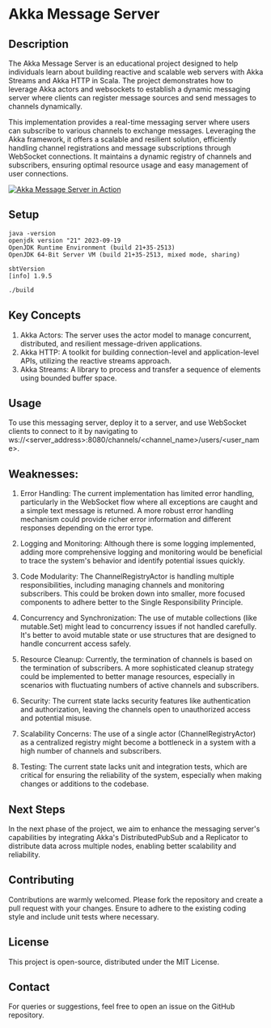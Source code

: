 # Akka Message Server

## Description

The Akka Message Server is an educational project designed to help individuals learn about building reactive and scalable web servers with Akka Streams and Akka HTTP in Scala. The project demonstrates how to leverage Akka actors and websockets to establish a dynamic messaging server where clients can register message sources and send messages to channels dynamically.

This implementation provides a real-time messaging server where users can subscribe to various channels to exchange messages. Leveraging the Akka framework, it offers a scalable and resilient solution, efficiently handling channel registrations and message subscriptions through WebSocket connections. It maintains a dynamic registry of channels and subscribers, ensuring optimal resource usage and easy management of user connections.


[![Akka Message Server in Action](https://i.ytimg.com/an_webp/VEyg1Pa8d1w/mqdefault_6s.webp?du=3000&sqp=COiyt6gG&rs=AOn4CLD3BHIDa5wmYxWA0d2KGHXC-OP7qg)](https://youtu.be/VEyg1Pa8d1w "Akka Message Server in Action")

## Setup

```
java -version
openjdk version "21" 2023-09-19
OpenJDK Runtime Environment (build 21+35-2513)
OpenJDK 64-Bit Server VM (build 21+35-2513, mixed mode, sharing)
```

```
sbtVersion
[info] 1.9.5
```

```sh
./build
```

## Key Concepts

1. Akka Actors: The server uses the actor model to manage concurrent, distributed, and resilient message-driven applications.
2. Akka HTTP: A toolkit for building connection-level and application-level APIs, utilizing the reactive streams approach.
3. Akka Streams: A library to process and transfer a sequence of elements using bounded buffer space.


## Usage

To use this messaging server, deploy it to a server, and use WebSocket clients to connect to it by navigating to ws://<server_address>:8080/channels/<channel_name>/users/<user_name>.

## Weaknesses:

1. Error Handling: The current implementation has limited error handling, particularly in the WebSocket flow where all exceptions are caught and a simple text message is returned. A more robust error handling mechanism could provide richer error information and different responses depending on the error type.

2. Logging and Monitoring: Although there is some logging implemented, adding more comprehensive logging and monitoring would be beneficial to trace the system's behavior and identify potential issues quickly.

3. Code Modularity: The ChannelRegistryActor is handling multiple responsibilities, including managing channels and monitoring subscribers. This could be broken down into smaller, more focused components to adhere better to the Single Responsibility Principle.

4. Concurrency and Synchronization: The use of mutable collections (like mutable.Set) might lead to concurrency issues if not handled carefully. It's better to avoid mutable state or use structures that are designed to handle concurrent access safely.

5. Resource Cleanup: Currently, the termination of channels is based on the termination of subscribers. A more sophisticated cleanup strategy could be implemented to better manage resources, especially in scenarios with fluctuating numbers of active channels and subscribers.

6. Security: The current state lacks security features like authentication and authorization, leaving the channels open to unauthorized access and potential misuse.

7. Scalability Concerns: The use of a single actor (ChannelRegistryActor) as a centralized registry might become a bottleneck in a system with a high number of channels and subscribers.

8. Testing: The current state lacks unit and integration tests, which are critical for ensuring the reliability of the system, especially when making changes or additions to the codebase.


## Next Steps

In the next phase of the project, we aim to enhance the messaging server's capabilities by integrating Akka's DistributedPubSub and a Replicator to distribute data across multiple nodes, enabling better scalability and reliability.

## Contributing

Contributions are warmly welcomed. Please fork the repository and create a pull request with your changes. Ensure to adhere to the existing coding style and include unit tests where necessary.

## License
This project is open-source, distributed under the MIT License.

## Contact
For queries or suggestions, feel free to open an issue on the GitHub repository.

